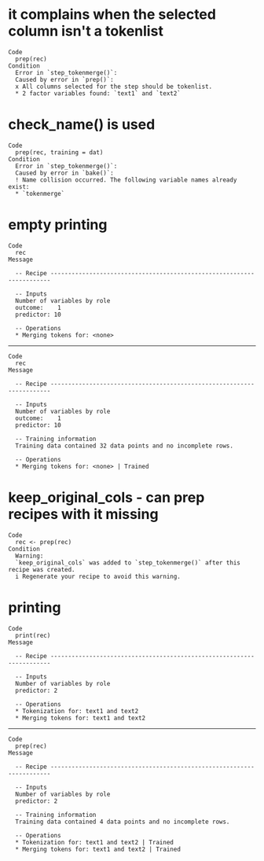 # it complains when the selected column isn't a tokenlist

    Code
      prep(rec)
    Condition
      Error in `step_tokenmerge()`:
      Caused by error in `prep()`:
      x All columns selected for the step should be tokenlist.
      * 2 factor variables found: `text1` and `text2`

# check_name() is used

    Code
      prep(rec, training = dat)
    Condition
      Error in `step_tokenmerge()`:
      Caused by error in `bake()`:
      ! Name collision occurred. The following variable names already exist:
      * `tokenmerge`

# empty printing

    Code
      rec
    Message
      
      -- Recipe ----------------------------------------------------------------------
      
      -- Inputs 
      Number of variables by role
      outcome:    1
      predictor: 10
      
      -- Operations 
      * Merging tokens for: <none>

---

    Code
      rec
    Message
      
      -- Recipe ----------------------------------------------------------------------
      
      -- Inputs 
      Number of variables by role
      outcome:    1
      predictor: 10
      
      -- Training information 
      Training data contained 32 data points and no incomplete rows.
      
      -- Operations 
      * Merging tokens for: <none> | Trained

# keep_original_cols - can prep recipes with it missing

    Code
      rec <- prep(rec)
    Condition
      Warning:
      `keep_original_cols` was added to `step_tokenmerge()` after this recipe was created.
      i Regenerate your recipe to avoid this warning.

# printing

    Code
      print(rec)
    Message
      
      -- Recipe ----------------------------------------------------------------------
      
      -- Inputs 
      Number of variables by role
      predictor: 2
      
      -- Operations 
      * Tokenization for: text1 and text2
      * Merging tokens for: text1 and text2

---

    Code
      prep(rec)
    Message
      
      -- Recipe ----------------------------------------------------------------------
      
      -- Inputs 
      Number of variables by role
      predictor: 2
      
      -- Training information 
      Training data contained 4 data points and no incomplete rows.
      
      -- Operations 
      * Tokenization for: text1 and text2 | Trained
      * Merging tokens for: text1 and text2 | Trained

